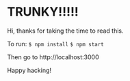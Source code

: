 # TRUNKY!!!!!

Hi, thanks for taking the time to read this.

To run:
`$ npm install`
`$ npm start`

Then go to http://localhost:3000

Happy hacking!
